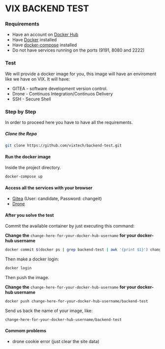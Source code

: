 # VIX BACKEND TEST

### Requirements
- Have an account on [Docker Hub](https://hub.docker.com/)
- Have [Docker](https://docs.docker.com/engine/install/) installed
- Have [docker-compose](https://docs.docker.com/compose/install/) installed
- Do not have services running on the ports (9191, 8080 and 2222)

### Test

We will provide a docker image for you, this image will have an enviroment like we have on VIX. It will have:

- GITEA - software development version control.
- Drone - Continuos Integration/Continuos Delivery
- SSH - Secure Shell 

### Step by Step

In order to proceed here you have to have all the requirements.

##### Clone the Repo

```bash
git clone https://github.com/vixtech/backend-test.git
```

#### Run the docker image

Inside the project directory.
```bash
docker-compose up
```

#### Access all the services with your browser

- [Gitea](http://localhost:9191) (User: candidate, Password: changeit)
- [Drone](http://localhost:8080)


#### After you solve the test

Commit the available container by just executing this command:

**Change the** `change-here-for-your-docker-hub-username` **for your docker-hub username**

```bash
docker commit $(docker ps | grep backend-test | awk '{print $1}') change-here-for-your-docker-hub-username/backend-test
```

Then make a docker login:

```bash
docker login
```

Then push the image.

**Change the** `change-here-for-your-docker-hub-username` **for your docker-hub username**

```bash
docker push change-here-for-your-docker-hub-username/backend-test
```

Send us back the name of your image, like:

```
change-here-for-your-docker-hub-username/backend-test
```

#### Commom problems
- drone cookie error (just clear the site data)